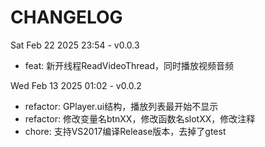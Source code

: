 # CHANGELOG

Sat Feb 22 2025 23:54 - v0.0.3
  - feat: 新开线程ReadVideoThread，同时播放视频音频

Wed Feb 13 2025 01:02 - v0.0.2
  - refactor: GPlayer.ui结构，播放列表最开始不显示
  - refactor: 修改变量名btnXX，修改函数名slotXX，修改注释
  - chore: 支持VS2017编译Release版本，去掉了gtest
